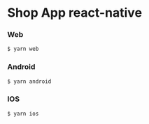 # Shop App react-native

### Web

```bash
$ yarn web
```

### Android

```bash
$ yarn android
```

### IOS

```bash
$ yarn ios
```
